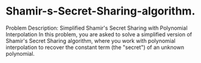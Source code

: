 # Shamir-s-Secret-Sharing-algorithm.
 Problem Description: Simplified Shamir's Secret Sharing with Polynomial Interpolation In this problem, you are asked to solve a simplified version of Shamir's Secret Sharing algorithm, where you work with polynomial interpolation to recover the constant term (the "secret") of an unknown polynomial.
